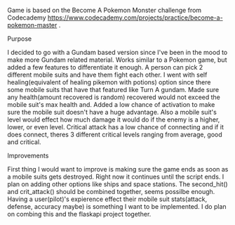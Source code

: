 Game is based on the Become A Pokemon Monster challenge from Codecademy https://www.codecademy.com/projects/practice/become-a-pokemon-master .

Purpose

I decided to go with a Gundam based version since I've been in the mood to make more Gundam related material. Works similar to a Pokemon game, but added a few features to differentiate it enough. A person can pick 2 different mobile suits and have them fight each other. I went with self healing(equivalent of healing pikemon with potions) option since there some mobile suits that have that featured like Turn A gundam. Made sure any health(amount recovered is random) recovered would not exceed the mobile suit's max health and. Added a low chance of activation to make sure the mobile suit doesn't have a huge advantage. Also a mobile suit's level would effect how much damage it would do if the enemy is a higher, lower, or even level. Critical attack has a low chance of connecting and if it does connect, theres 3 different critical levels ranging from average, good and critical.

Improvements

First thing I would want to improve is making sure the game ends as soon as a mobile suits gets destroyed. Right now it continues until the script ends. I plan on adding other options like ships and space stations. The second_hit() and crit_attack() should be combined together, seems possilbe enough. Having a user(pilot)'s expierence effect their mobile suit stats(attack, defense, accuracy maybe) is something I want to be implemented. I do plan on combing this and the flaskapi project together.
